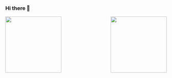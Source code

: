 ### Hi there 👋
<body style="background-image: url('https://github.com/yadi09/yadi09/issues/2#issue-2031654541');">
<a href="https://github.com/yadi09/github-readme-stats">
  <img height=175 align="right" src="https://github-readme-stats.vercel.app/api?username=yadi09" />
</a>
<a href="https://github.com/yadi09/convoychat">
  <img height=175 align="left" src="https://github-readme-stats.vercel.app/api/top-langs?username=yadi09&layout=compact&langs_count=8&card_width=320" />
</a>

</body>
